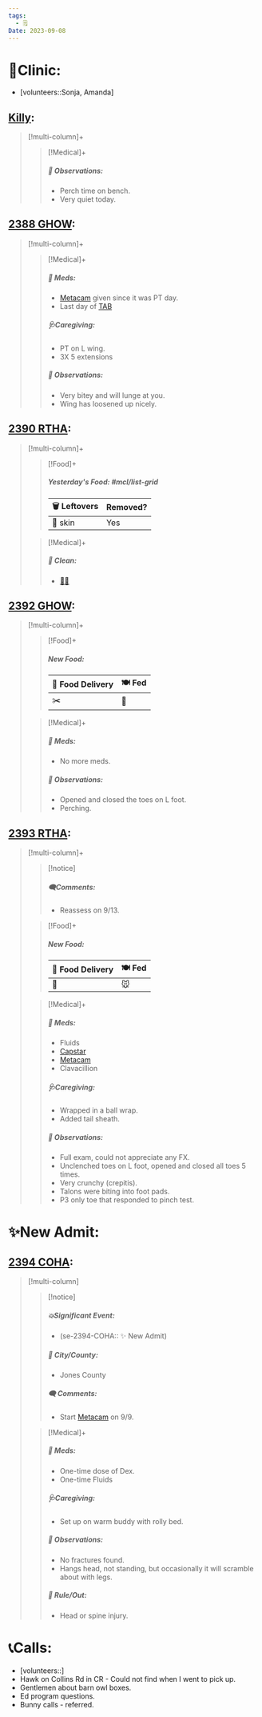 ```yaml
---
tags:
  - 🗒️
Date: 2023-09-08
---
```


# 🏥Clinic:
- [volunteers::Sonja, Amanda]

## [Killy](../RARE%20Birds/Ed%20Birds/Killy.md):
> [!multi-column]+
>
>> [!Medical]+
>> ##### 🔭 Observations:
>> - Perch time on bench.
>> - Very quiet today.

## [2388 GHOW](../RARE%20Birds/2388%20GHOW.md):
> [!multi-column]+
>
>> [!Medical]+
>> ##### 💊 Meds:
>> - [Metacam](../Admin/Codes/Medication/Metacam.md) given since it was PT day.
>> - Last day of [TAB](../Admin/Codes/Medication/Triple%20Antibiotic.md)
>>
>> ##### 🩺Caregiving:
>> - PT on L wing.
>> 	- 3X 5 extensions
>>
>> ##### 🔭 Observations:
>> - Very bitey and will lunge at you.
>> - Wing has loosened up nicely.

## [2390 RTHA](../RARE%20Birds/2390%20RTHA.md):
> [!multi-column]+
>
>> [!Food]+
>> ##### Yesterday's Food: #mcl/list-grid
>> |🗑️ Leftovers| Removed?
>> |---|---|
>>|🐀 skin|Yes
>
>> [!Medical]+
>>##### 🫧 Clean:
>> - [🧼➗](../Admin/Codes/Cleaned%20with%20divider.md)

## [2392 GHOW](../RARE%20Birds/2392%20GHOW.md):
> [!multi-column]+
>
>> [!Food]+
>> ##### New Food:
>> |🚚 Food Delivery| 🍽️ Fed|
>> |---|---|
>>|✂️|🐀
>
>> [!Medical]+
>> ##### 💊 Meds:
>> - No more meds.
>>
>> ##### 🔭 Observations:
>> - Opened and closed the toes on L foot. 
>> - Perching.

## [2393 RTHA](../RARE%20Birds/2393%20RTHA.md):
> [!multi-column]+
>
>> [!notice]
>> ##### 🗨️Comments:
>> - Reassess on 9/13.
>
>> [!Food]+
>> ##### New Food:
>> |🚚 Food Delivery| 🍽️ Fed|
>> |---|---|
>>|🫱|🐭
>
>> [!Medical]+
>> ##### 💊 Meds:
>> - Fluids
>> - [Capstar](../Admin/Codes/Medication/Capstar.md)
>> - [Metacam](../Admin/Codes/Medication/Metacam.md)
>> - Clavacillion
>>
>> ##### 🩺Caregiving:
>> - Wrapped in a ball wrap.
>> - Added tail sheath.
>>
>> ##### 🔭 Observations:
>> - Full exam, could not appreciate any FX. 
>> - Unclenched toes on L foot, opened and closed all toes 5 times. 
>> - Very crunchy (crepitis). 
>> - Talons were biting into foot pads. 
>> - P3 only toe that responded to pinch test.  

# ✨New Admit:

## [2394 COHA](../RARE%20Birds/2394%20COHA.md):
> [!multi-column]
>
>> [!notice]
>> ##### 💥Significant Event:
>> - (se-2394-COHA:: ✨ New Admit)
>>
>> ##### 🌆 City/County:
>> - Jones County
>>
>>##### 🗨️ Comments:
>>- Start [Metacam](../Admin/Codes/Medication/Metacam.md) on 9/9.
>
>> [!Medical]+
>> ##### 💊 Meds:
>> - One-time dose of Dex.
>> - One-time Fluids
>>
>> ##### 🩺Caregiving:
>> - Set up on warm buddy with rolly bed. 
>>
>> ##### 🔭 Observations:
>> - No fractures found.
>> - Hangs head, not standing, but occasionally it will scramble about with legs.
>>
>>##### 🥼 Rule/Out:
>>- Head or spine injury.
>>

# 📞Calls:
- [volunteers::]
- Hawk on Collins Rd in CR - Could not find when I went to pick up.
- Gentlemen about barn owl boxes.
- Ed program questions.
- Bunny calls - referred.